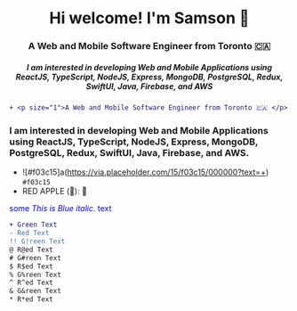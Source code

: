 <h1 align="center">Hi welcome! I'm Samson 👋</h1>
<h3 align="center">A Web and Mobile Software Engineer from Toronto 🇨🇦 </h3>
<h5 align="center">I am interested in developing Web and Mobile Applications using ReactJS, TypeScript, NodeJS, Express, MongoDB, PostgreSQL, Redux, SwiftUI, Java, Firebase, and AWS</h1>


```diff
+ <p size="1">A Web and Mobile Software Engineer from Toronto 🇨🇦 </p>
```

### I am interested in developing Web and Mobile Applications using ReactJS, TypeScript, NodeJS, Express, MongoDB, PostgreSQL, Redux, SwiftUI, Java, Firebase, and AWS.

- ![#f03c15]a(https://via.placeholder.com/15/f03c15/000000?text=+) `#f03c15`
- RED APPLE (&#x1F34E;): 🍎

<span style="color:blue">some *This is Blue italic.* text</span>

````diff
+ Green Text
- Red Text
!! G!reen Text
@ R@ed Text
# G#reen Text
$ R$ed Text
% G%reen Text
^ R^ed Text
& G&reen Text
* R*ed Text
`````


<!--
**samsoncsyu7777/samsoncsyu7777** is a ✨ _special_ ✨ repository because its `README.md` (this file) appears on your GitHub profile.

Here are some ideas to get you started:

- 🔭 I’m currently working on ...
- 🌱 I’m currently learning ...
- 👯 I’m looking to collaborate on ...
- 🤔 I’m looking for help with ...
- 💬 Ask me about ...
- 📫 How to reach me: ...
- 😄 Pronouns: ...
- ⚡ Fun fact: ...
-->
